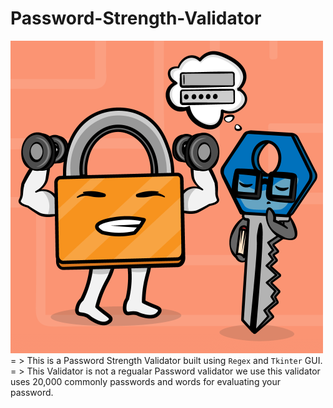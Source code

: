 # Password-Strength-Validator
![Strengthy Lock](readicon.png)
= > This is a Password Strength Validator built using `Regex` and `Tkinter` GUI.
= > This Validator is not a regualar Password validator we use this validator uses 20,000 commonly passwords and words for evaluating your password.
